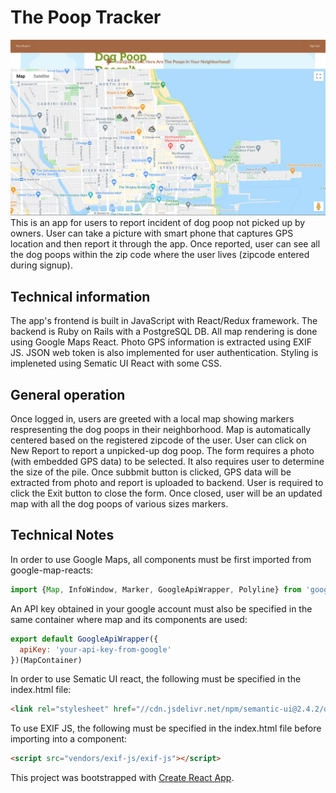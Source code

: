 # The Poop Tracker
![alt text](https://github.com/LukGit/frontend-poop-tracker/blob/master/src/img/Poop-track-screen.png?raw=true)
This is an app for users to report incident of dog poop not picked up by owners. User can take a picture with smart phone that captures GPS location and then report it through the app. Once reported, user can see all the dog poops within the zip code where the user lives (zipcode entered during signup).  

## Technical information

The app's frontend is built in JavaScript with React/Redux framework. The backend is Ruby on Rails with a PostgreSQL DB. All map rendering is done using Google Maps React. Photo GPS information is extracted using EXIF JS. JSON web token is also implemented for user authentication. Styling is impleneted using Sematic UI React with some CSS. 

## General operation

Once logged in, users are greeted with a local map showing markers respresenting the dog poops in their neighborhood. Map is automatically centered based on the registered zipcode of the user. User can click on New Report to report a unpicked-up dog poop. The form requires a photo (with embedded GPS data) to be selected. It also requires user to determine the size of the pile. Once subbmit button is clicked, GPS data will be extracted from photo and report is uploaded to backend. User is required to click the Exit button to close the form. Once closed, user will be an updated map with all the dog poops of various sizes markers. 



## Technical Notes

In order to use Google Maps, all components must be first imported from google-map-reacts: 

```javascript
import {Map, InfoWindow, Marker, GoogleApiWrapper, Polyline} from 'google-maps-react';
```
An API key obtained in your google account must also be specified in the same container where map and its components are used:
```javascript
export default GoogleApiWrapper({
  apiKey: 'your-api-key-from-google'
})(MapContainer)
```
In order to use Sematic UI react, the following must be specified in the index.html file:
```html
<link rel="stylesheet" href="//cdn.jsdelivr.net/npm/semantic-ui@2.4.2/dist/semantic.min.css" />
```
To use EXIF JS, the following must be specified in the index.html file before importing into a component:
```html
<script src="vendors/exif-js/exif-js"></script>

```

This project was bootstrapped with [Create React App](https://github.com/facebook/create-react-app).
